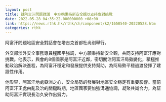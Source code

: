 ```yaml
---
layout: post
title: 就阿富汗問題對話　中方稱秉持新安全觀以支持應對挑戰
date: 2022-05-28 04:35:22.000000000 +08:00
link: https://news.rthk.hk/rthk/ch/component/k2/1650540-20220528.htm
categories: rthk
---
```


阿富汗問題地區安全對話會在塔吉克首都杜尚別舉行。

外交部涉外安全事務專員程國平強調，中方願秉持新安全觀，共同支持阿富汗應對挑戰。他表示，與會的8個國家是阿富汗近鄰，密切關注阿富汗局勢變化，積極推動政治解決進程，為阿富汗穩定和發展提供支持幫助，為阿局勢平穩過渡發揮了建設性作用。

他形容，阿富汗地處亞洲之心，安全局勢的發展對地區安全穩定有重要影響。當前阿富汗正處由亂及治的關鍵時期，地區國家要加強溝通協調，凝聚共識合力，為幫助阿富汗實現長治久安作出努力。

　　
